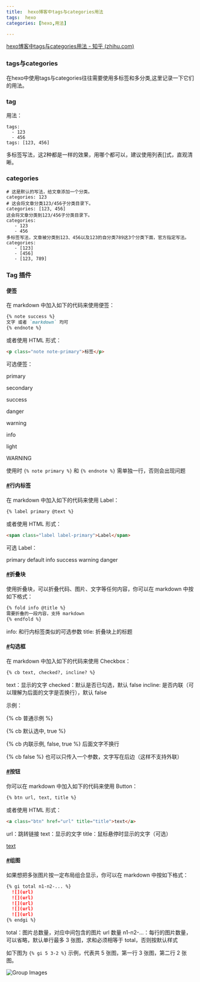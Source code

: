 ```yaml
---
title:  hexo博客中tags与categories用法
tags:  hexo
categories: [hexo,用法]

---
```


[hexo博客中tags与categories用法 - 知乎 (zhihu.com)](https://zhuanlan.zhihu.com/p/348131730)

### tags与categories

在hexo中使用tags与categories往往需要使用多标签和多分类,这里记录一下它们的用法。

### tag

用法：

```text
tags:
  - 123
  - 456
tags: [123, 456]
```

多标签写法，这2种都是一样的效果，用哪个都可以，建议使用列表[]式，直观清晰。

### categories

```text
# 这是默认的写法，给文章添加一个分类。
categories: 123
# 这会将文章分类123/456子分类目录下。
categories: [123, 456]
这会将文章分类到123/456子分类目录下。
categories:
   - 123
   - 456
多标签写法，文章被分类到123、456以及123的自分类789这3个分类下面，官方指定写法。
categories:
   - [123]
   - [456]
   - [123, 789]
```

### Tag 插件

#### 便签

在 markdown 中加入如下的代码来使用便签：

```markdown
{% note success %}
文字 或者 `markdown` 均可
{% endnote %}
```

或者使用 HTML 形式：

```html
<p class="note note-primary">标签</p>
```

可选便签：

primary

secondary

success

danger

warning

info

light

WARNING

使用时 `{% note primary %}` 和 `{% endnote %}` 需单独一行，否则会出现问题

#### [#](https://hexo.fluid-dev.com/docs/guide/#行内标签)行内标签

在 markdown 中加入如下的代码来使用 Label：

```markdown
{% label primary @text %}
```

或者使用 HTML 形式：

```html
<span class="label label-primary">Label</span>
```

可选 Label：

primary default info success warning danger

#### [#](https://hexo.fluid-dev.com/docs/guide/#折叠块)折叠块

使用折叠块，可以折叠代码、图片、文字等任何内容，你可以在 markdown 中按如下格式：

```markdown
{% fold info @title %}
需要折叠的一段内容，支持 markdown
{% endfold %}
```

info: 和行内标签类似的可选参数 title: 折叠块上的标题

#### [#](https://hexo.fluid-dev.com/docs/guide/#勾选框)勾选框

在 markdown 中加入如下的代码来使用 Checkbox：

```markdown
{% cb text, checked?, incline? %}
```

text：显示的文字
checked：默认是否已勾选，默认 false
incline: 是否内联（可以理解为后面的文字是否换行），默认 false

示例：

{% cb 普通示例 %}

{% cb 默认选中, true %}

{% cb 内联示例, false, true %} 后面文字不换行

{% cb false %} 也可以只传入一个参数，文字写在后边（这样不支持外联）



#### [#](https://hexo.fluid-dev.com/docs/guide/#按钮)按钮

你可以在 markdown 中加入如下的代码来使用 Button：

```markdown
{% btn url, text, title %}
```

或者使用 HTML 形式：

```html
<a class="btn" href="url" title="title">text</a>
```

url：跳转链接
text：显示的文字
title：鼠标悬停时显示的文字（可选）

[text](javascript:;)

#### [#](https://hexo.fluid-dev.com/docs/guide/#组图)组图

如果想把多张图片按一定布局组合显示，你可以在 markdown 中按如下格式：

```markdown
{% gi total n1-n2-... %}
  ![](url)
  ![](url)
  ![](url)
  ![](url)
  ![](url)
{% endgi %}
```

total：图片总数量，对应中间包含的图片 url 数量
n1-n2-...：每行的图片数量，可以省略，默认单行最多 3 张图，求和必须相等于 total，否则按默认样式

如下图为 `{% gi 5 3-2 %}` 示例，代表共 5 张图，第一行 3 张图，第二行 2 张图。

![Group Images](https://hexo.fluid-dev.com/docs/assets/img/group_image.c1b58381.png)